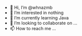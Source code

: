 - 👋 Hi, I’m @whnazmb
- 👀 I’m interested in nothing
- 🌱 I’m currently learning Java
- 💞️ I’m looking to collaborate on ...
- 📫 How to reach me ...

<!---
whnazmb/whnazmb is a ✨ special ✨ repository because its `README.md` (this file) appears on your GitHub profile.
You can click the Preview link to take a look at your changes.
--->
